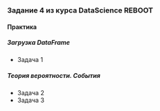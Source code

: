 ### Задание 4 из курса DataScience REBOOT
#### Практика
##### Загрузка DataFrame
- Задача 1
##### Теория вероятности. События
- Задача 2
- Задача 3